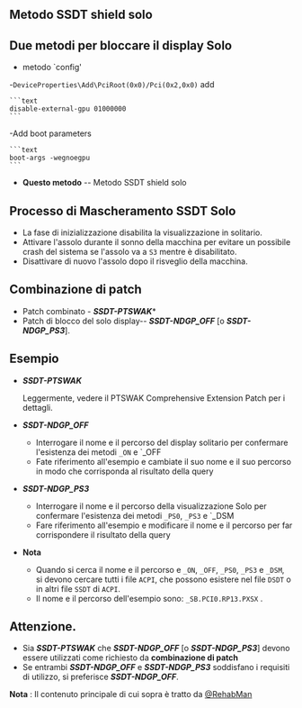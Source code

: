 ## Metodo SSDT shield solo

## Due metodi per bloccare il display Solo

- metodo `config'

-`DeviceProperties\Add\PciRoot(0x0)/Pci(0x2,0x0)` add

    ```text
    disable-external-gpu 01000000
    ```

  -Add boot parameters

    ```text
    boot-args -wegnoegpu
    ```
- **Questo metodo** -- Metodo SSDT shield solo

## Processo di Mascheramento SSDT Solo

- La fase di inizializzazione disabilita la visualizzazione in solitario.
- Attivare l'assolo durante il sonno della macchina per evitare un possibile crash del sistema se l'assolo va a `S3` mentre è disabilitato.
- Disattivare di nuovo l'assolo dopo il risveglio della macchina.

## Combinazione di patch

- Patch combinato - ***SSDT-PTSWAK****
- Patch di blocco del solo display-- ***SSDT-NDGP_OFF*** [o ***SSDT-NDGP_PS3***].

## Esempio

- ***SSDT-PTSWAK***

  Leggermente, vedere il PTSWAK Comprehensive Extension Patch per i dettagli.
  
- ***SSDT-NDGP_OFF***

  - Interrogare il nome e il percorso del display solitario per confermare l'esistenza dei metodi `_ON` e `_OFF
  - Fate riferimento all'esempio e cambiate il suo nome e il suo percorso in modo che corrisponda al risultato della query
  
- ***SSDT-NDGP_PS3***

  - Interrogare il nome e il percorso della visualizzazione Solo per confermare l'esistenza dei metodi `_PS0`, `_PS3` e `_DSM
  - Fare riferimento all'esempio e modificare il nome e il percorso per far corrispondere il risultato della query
  
- **Nota**

  - Quando si cerca il nome e il percorso e `_ON`, `_OFF`, `_PS0`, `_PS3` e `_DSM`, si devono cercare tutti i file `ACPI`, che possono esistere nel file `DSDT` o in altri file `SSDT` di `ACPI`.
  - Il nome e il percorso dell'esempio sono: `_SB.PCI0.RP13.PXSX` .

## Attenzione.

- Sia ***SSDT-PTSWAK*** che ***SSDT-NDGP_OFF*** [o ***SSDT-NDGP_PS3***] devono essere utilizzati come richiesto da **combinazione di patch**
- Se entrambi ***SSDT-NDGP_OFF*** e ***SSDT-NDGP_PS3*** soddisfano i requisiti di utilizzo, si preferisce ***SSDT-NDGP_OFF***.

**Nota** : Il contenuto principale di cui sopra è tratto da [@RehabMan](https://github.com/rehabman)
